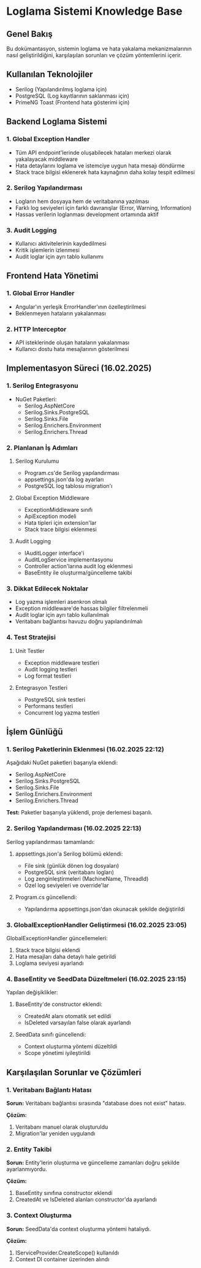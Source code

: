# Loglama Sistemi Knowledge Base

## Genel Bakış
Bu dokümantasyon, sistemin loglama ve hata yakalama mekanizmalarının nasıl geliştirildiğini, karşılaşılan sorunları ve çözüm yöntemlerini içerir.

## Kullanılan Teknolojiler
- Serilog (Yapılandırılmış loglama için)
- PostgreSQL (Log kayıtlarının saklanması için)
- PrimeNG Toast (Frontend hata gösterimi için)

## Backend Loglama Sistemi

### 1. Global Exception Handler
- Tüm API endpoint'lerinde oluşabilecek hataları merkezi olarak yakalayacak middleware
- Hata detaylarını loglama ve istemciye uygun hata mesajı döndürme
- Stack trace bilgisi eklenerek hata kaynağının daha kolay tespit edilmesi

### 2. Serilog Yapılandırması
- Logların hem dosyaya hem de veritabanına yazılması
- Farklı log seviyeleri için farklı davranışlar (Error, Warning, Information)
- Hassas verilerin loglanması development ortamında aktif

### 3. Audit Logging
- Kullanıcı aktivitelerinin kaydedilmesi
- Kritik işlemlerin izlenmesi
- Audit loglar için ayrı tablo kullanımı

## Frontend Hata Yönetimi

### 1. Global Error Handler
- Angular'ın yerleşik ErrorHandler'ının özelleştirilmesi
- Beklenmeyen hataların yakalanması

### 2. HTTP Interceptor
- API isteklerinde oluşan hataların yakalanması
- Kullanıcı dostu hata mesajlarının gösterilmesi

## Implementasyon Süreci (16.02.2025)

### 1. Serilog Entegrasyonu
- NuGet Paketleri:
  - Serilog.AspNetCore
  - Serilog.Sinks.PostgreSQL
  - Serilog.Sinks.File
  - Serilog.Enrichers.Environment
  - Serilog.Enrichers.Thread

### 2. Planlanan İş Adımları
1. Serilog Kurulumu 
   - Program.cs'de Serilog yapılandırması
   - appsettings.json'da log ayarları
   - PostgreSQL log tablosu migration'ı

2. Global Exception Middleware 
   - ExceptionMiddleware sınıfı
   - ApiException modeli
   - Hata tipleri için extension'lar
   - Stack trace bilgisi eklenmesi

3. Audit Logging 
   - IAuditLogger interface'i
   - AuditLogService implementasyonu
   - Controller action'larına audit log eklenmesi
   - BaseEntity ile oluşturma/güncelleme takibi

### 3. Dikkat Edilecek Noktalar
- Log yazma işlemleri asenkron olmalı
- Exception middleware'de hassas bilgiler filtrelenmeli
- Audit loglar için ayrı tablo kullanılmalı
- Veritabanı bağlantısı havuzu doğru yapılandırılmalı

### 4. Test Stratejisi
1. Unit Testler
   - Exception middleware testleri
   - Audit logging testleri
   - Log format testleri

2. Entegrasyon Testleri
   - PostgreSQL sink testleri
   - Performans testleri
   - Concurrent log yazma testleri

## İşlem Günlüğü

### 1. Serilog Paketlerinin Eklenmesi (16.02.2025 22:12)
 Aşağıdaki NuGet paketleri başarıyla eklendi:
- Serilog.AspNetCore
- Serilog.Sinks.PostgreSQL
- Serilog.Sinks.File
- Serilog.Enrichers.Environment
- Serilog.Enrichers.Thread

**Test:** Paketler başarıyla yüklendi, proje derlemesi başarılı.

### 2. Serilog Yapılandırması (16.02.2025 22:13)
 Serilog yapılandırması tamamlandı:
1. appsettings.json'a Serilog bölümü eklendi:
   - File sink (günlük dönen log dosyaları)
   - PostgreSQL sink (veritabanı logları)
   - Log zenginleştirmeleri (MachineName, ThreadId)
   - Özel log seviyeleri ve override'lar

2. Program.cs güncellendi:
   - Yapılandırma appsettings.json'dan okunacak şekilde değiştirildi

### 3. GlobalExceptionHandler Geliştirmesi (16.02.2025 23:05)
 GlobalExceptionHandler güncellemeleri:
1. Stack trace bilgisi eklendi
2. Hata mesajları daha detaylı hale getirildi
3. Loglama seviyesi ayarlandı

### 4. BaseEntity ve SeedData Düzeltmeleri (16.02.2025 23:15)
 Yapılan değişiklikler:
1. BaseEntity'de constructor eklendi:
   - CreatedAt alanı otomatik set edildi
   - IsDeleted varsayılan false olarak ayarlandı

2. SeedData sınıfı güncellendi:
   - Context oluşturma yöntemi düzeltildi
   - Scope yönetimi iyileştirildi

## Karşılaşılan Sorunlar ve Çözümleri

### 1. Veritabanı Bağlantı Hatası
**Sorun:** Veritabanı bağlantısı sırasında "database does not exist" hatası.

**Çözüm:**
1. Veritabanı manuel olarak oluşturuldu
2. Migration'lar yeniden uygulandı

### 2. Entity Takibi
**Sorun:** Entity'lerin oluşturma ve güncelleme zamanları doğru şekilde ayarlanmıyordu.

**Çözüm:**
1. BaseEntity sınıfına constructor eklendi
2. CreatedAt ve IsDeleted alanları constructor'da ayarlandı

### 3. Context Oluşturma
**Sorun:** SeedData'da context oluşturma yöntemi hatalıydı.

**Çözüm:**
1. IServiceProvider.CreateScope() kullanıldı
2. Context DI container üzerinden alındı
